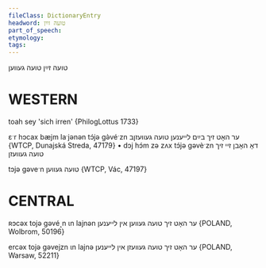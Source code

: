 ```yaml
---
fileClass: DictionaryEntry
headword: טועה זײַן
part_of_speech: 
etymology: 
tags: 
---
```

טועה זײַן
טועה געווען

WESTERN
========

toah sey 'sich irren' {PhilogLottus 1733}

ɛˑr hɔcax bæjm laˑjənən tɔ́jə gə̀véˑzn ער האָט זיך בײַם לייענען טועה געוועזןב {WTCP, Dunajská Streda, 47179}
	•	dɔj hɔ́m zə zʌx tɔ́jə gəvèˑzn דאָ האָבן זיי זיך טועה געוועזן

tɔjə gəveˑn טועה געווען {WTCP, Vác, 47197}

CENTRAL
========

ʀɔcəx tojə gəvé˰n ɩn lajnən ער האָט זיך טועה געווען אין לייענען {POLAND, Wolbrom, 50196}

ercəx tojə gəvejzn ɩn lajnə ער האָט זיך טועה געוועזן אין לייענען {POLAND, Warsaw, 52211}